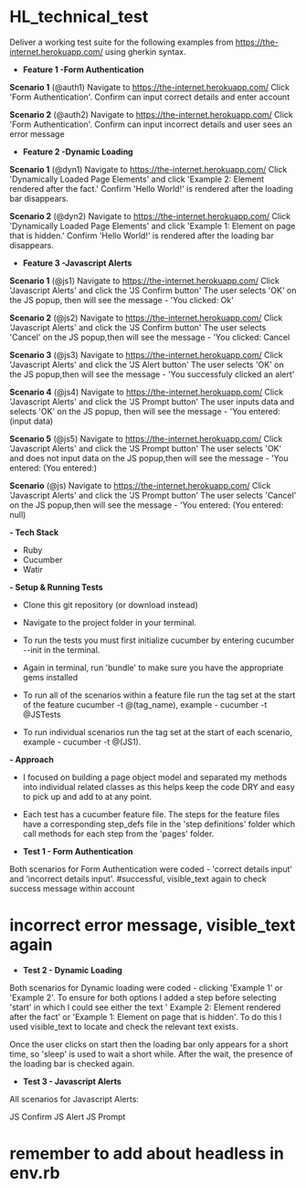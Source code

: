 # HL_technical_test
Deliver a working test suite for the following examples from https://the-internet.herokuapp.com/ using gherkin syntax. 

- **Feature 1  -Form Authentication**

**Scenario 1** (@auth1)
Navigate to https://the-internet.herokuapp.com/
Click 'Form Authentication'.
Confirm can input correct details and enter account

**Scenario 2**  (@auth2)
Navigate to https://the-internet.herokuapp.com/
Click 'Form Authentication'.
Confirm can input incorrect details and user sees an error message


- **Feature 2  -Dynamic Loading**

**Scenario 1** (@dyn1)
Navigate to https://the-internet.herokuapp.com/
Click 'Dynamically Loaded Page Elements' and click 'Example 2: Element rendered after the fact.'
Confirm 'Hello World!' is rendered after the loading bar disappears.

**Scenario 2** (@dyn2)
Navigate to https://the-internet.herokuapp.com/
Click 'Dynamically Loaded Page Elements' and click 'Example 1: Element on page that is hidden.' 
Confirm 'Hello World!' is rendered after the loading bar disappears.


- **Feature 3  -Javascript Alerts**

**Scenario 1** (@js1)
Navigate to https://the-internet.herokuapp.com/
Click 'Javascript Alerts' and click the 'JS Confirm button'
The user selects 'OK' on the JS popup, then will see the message - 'You clicked: Ok'

**Scenario 2** (@js2)
Navigate to https://the-internet.herokuapp.com/
Click 'Javascript Alerts' and click the 'JS Confirm button'
The user selects 'Cancel' on the JS popup,then will see the message - 'You clicked: Cancel

**Scenario 3** (@js3)
Navigate to https://the-internet.herokuapp.com/
Click 'Javascript Alerts' and click the 'JS Alert button'
The user selects 'OK' on the JS popup,then will see the message - 'You successfuly clicked an alert'

**Scenario 4** (@js4)
Navigate to https://the-internet.herokuapp.com/
Click 'Javascript Alerts' and click the 'JS Prompt button'
The user inputs data and selects 'OK' on the JS popup, then will see the message - 'You entered: (input data)

**Scenario 5** (@js5)
Navigate to https://the-internet.herokuapp.com/
Click 'Javascript Alerts' and click the 'JS Prompt button'
The user selects 'OK' and does not input data on the JS popup,then will see the message - 'You entered: (You entered:)

**Scenario** (@js)
Navigate to https://the-internet.herokuapp.com/
Click 'Javascript Alerts' and click the 'JS Prompt button'
The user selects 'Cancel' on the JS popup,then will see the message - 'You entered: (You entered: null)


**- Tech Stack**

- Ruby
- Cucumber
- Watir

**- Setup & Running Tests**

- Clone this git repository (or download instead)
- Navigate to the project folder in your terminal.
- To run the tests you must first initialize cucumber by entering cucumber --init in the terminal.
- Again in terminal, run 'bundle' to make sure you have the appropriate gems installed

- To run all of the scenarios within a feature file run the tag set at the start of the feature cucumber -t @(tag_name), example - cucumber -t @JSTests
- To run individual scenarios run the tag set at the start of each scenario, example -  cucumber -t @(JS1).

**- Approach**

- I focused on building a page object model and separated my methods into individual related classes as this helps keep the code DRY and easy to pick up and add to at any point. 
- Each test has a cucumber feature file. The steps for the feature files have a corresponding step_defs file in the 'step definitions' folder which call methods for each step from the 'pages' folder.

- **Test 1 - Form Authentication**

Both scenarios for Form Authentication were coded - 'correct details input' and 'incorrect details input'.
#successful, visible_text again to check success message within account
# incorrect error message, visible_text again



- **Test 2 - Dynamic Loading**

Both scenarios for Dynamic loading were coded - clicking 'Example 1' or 'Example 2'. 
To ensure for both options I added a step before selecting 'start' in which I could see either the text ' Example 2: Element rendered after the fact' or 'Example 1: Element on page that is hidden'. To do this I used visible_text to locate and check the relevant text exists. 

Once the user clicks on start then the loading bar only appears for a short time, so 'sleep' is used to wait a short while. After the wait, the presence of the loading bar is checked again.


- **Test 3 - Javascript Alerts**

All scenarios for Javascript Alerts:

JS Confirm
JS Alert
JS Prompt


# remember to add about headless in env.rb


